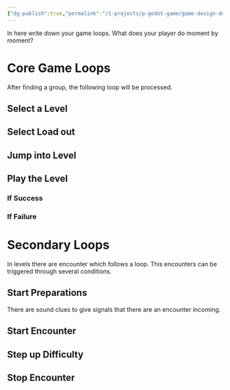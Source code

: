 ```yaml
---
{"dg-publish":true,"permalink":"/1-projects/p-godot-game/game-design-document/core/game-loop/","created":"2024-04-14T18:05:08.047+02:00","updated":"2024-04-17T18:40:02.544+02:00"}
---
```



In here write down your game loops. What does your player do moment by moment?  

# Core Game Loops

After finding a group, the following loop will be processed.  

## Select a Level

## Select Load out

## Jump into Level

## Play the Level

### If Success

### If Failure

# Secondary Loops

In levels there are encounter which follows a loop. This encounters can be triggered through several conditions.  

## Start Preparations

There are sound clues to give signals that there are an encounter incoming.  

## Start Encounter

## Step up Difficulty

## Stop Encounter
